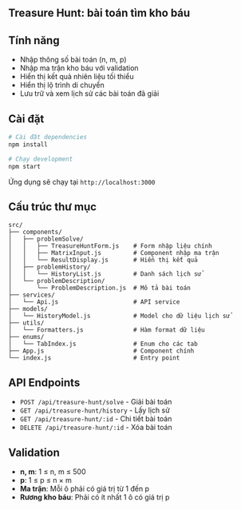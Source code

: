 ## Treasure Hunt: bài toán tìm kho báu

## Tính năng

- Nhập thông số bài toán (n, m, p)
- Nhập ma trận kho báu với validation
- Hiển thị kết quả nhiên liệu tối thiểu
- Hiển thị lộ trình di chuyển
- Lưu trữ và xem lịch sử các bài toán đã giải

## Cài đặt

```bash
# Cài đặt dependencies
npm install

# Chạy development
npm start
```

Ứng dụng sẽ chạy tại `http://localhost:3000`

## Cấu trúc thư mục

```
src/
├── components/
│   ├── problemSolve/
│   │   ├── TreasureHuntForm.js    # Form nhập liệu chính
│   │   ├── MatrixInput.js         # Component nhập ma trận
│   │   └── ResultDisplay.js       # Hiển thị kết quả
│   ├── problemHistory/
│   │   └── HistoryList.js         # Danh sách lịch sử
│   └── problemDescription/
│       └── ProblemDescription.js  # Mô tả bài toán
├── services/
│   └── Api.js                     # API service
├── models/
│   └── HistoryModel.js            # Model cho dữ liệu lịch sử
├── utils/
│   └── Formatters.js              # Hàm format dữ liệu
├── enums/
│   └── TabIndex.js                # Enum cho các tab
├── App.js                         # Component chính
└── index.js                       # Entry point
```

## API Endpoints

- `POST /api/treasure-hunt/solve` - Giải bài toán
- `GET /api/treasure-hunt/history` - Lấy lịch sử
- `GET /api/treasure-hunt/:id` - Chi tiết bài toán
- `DELETE /api/treasure-hunt/:id` - Xóa bài toán

## Validation

- **n, m**: 1 ≤ n, m ≤ 500
- **p**: 1 ≤ p ≤ n × m
- **Ma trận**: Mỗi ô phải có giá trị từ 1 đến p
- **Rương kho báu**: Phải có ít nhất 1 ô có giá trị p

